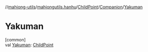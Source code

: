 //[mahjong-utils](../../../../index.md)/[mahjongutils.hanhu](../../index.md)/[ChildPoint](../index.md)/[Companion](index.md)/[Yakuman](-yakuman.md)

# Yakuman

[common]\
val [Yakuman](-yakuman.md): [ChildPoint](../index.md)
